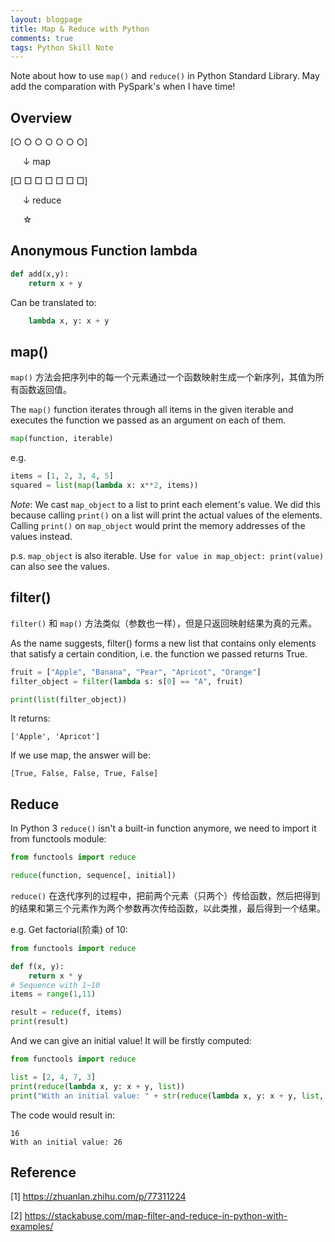 ```yaml
---
layout: blogpage
title: Map & Reduce with Python
comments: true
tags: Python Skill Note
---
```


Note about how to use `map()` and `reduce()` in Python Standard Library. May add the comparation with PySpark's when I have time!


## Overview

[○ ○ ○ ○ ○ ○ ○]

&nbsp;&nbsp;&nbsp;&nbsp;&nbsp;↓ map

[□ □ □ □ □ □ □]

&nbsp;&nbsp;&nbsp;&nbsp;&nbsp;↓ reduce

&nbsp;&nbsp;&nbsp;&nbsp;&nbsp;☆

## Anonymous Function lambda 

```python
def add(x,y):
    return x + y
```
Can be translated to:

```python
    lambda x, y: x + y
```

## map()

`map()` 方法会把序列中的每一个元素通过一个函数映射生成一个新序列，其值为所有函数返回值。

The `map()` function iterates through all items in the given iterable and executes the function we passed as an argument on each of them.

```python
map(function, iterable)  
```
e.g.

```python
items = [1, 2, 3, 4, 5]
squared = list(map(lambda x: x**2, items))
```

*Note*: We cast `map_object` to a list to print each element's value. We did this because calling `print()` on a list will print the actual values of the elements. Calling `print()` on `map_object` would print the memory addresses of the values instead.

p.s. `map_object` is also iterable. Use `for value in map_object: print(value)` can also see the values.

## filter()

`filter()` 和 `map()` 方法类似（参数也一样），但是只返回映射结果为真的元素。

As the name suggests, filter() forms a new list that contains only elements that satisfy a certain condition, i.e. the function we passed returns True.

```python
fruit = ["Apple", "Banana", "Pear", "Apricot", "Orange"]
filter_object = filter(lambda s: s[0] == "A", fruit)

print(list(filter_object))
```

It returns:

    ['Apple', 'Apricot']

If we use map, the answer will be:

    [True, False, False, True, False]


## Reduce

In Python 3 `reduce()` isn't a built-in function anymore, we need to import it from functools module:

```python
from functools import reduce

reduce(function, sequence[, initial])
```

`reduce()` 在迭代序列的过程中，把前两个元素（只两个）传给函数，然后把得到的结果和第三个元素作为两个参数再次传给函数，以此类推，最后得到一个结果。

e.g. Get factorial(阶乘) of 10:

```python
from functools import reduce 

def f(x, y):
    return x * y
# Sequence with 1~10
items = range(1,11)

result = reduce(f, items)
print(result)
```
And we can give an initial value! It will be firstly computed:

```python
from functools import reduce

list = [2, 4, 7, 3]
print(reduce(lambda x, y: x + y, list))
print("With an initial value: " + str(reduce(lambda x, y: x + y, list, 10)))
```

The code would result in:

    16
    With an initial value: 26

## Reference

[1] https://zhuanlan.zhihu.com/p/77311224

[2] https://stackabuse.com/map-filter-and-reduce-in-python-with-examples/